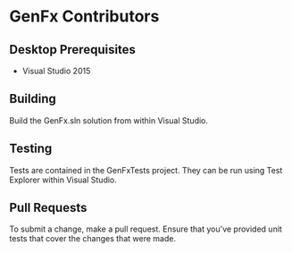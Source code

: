 # GenFx Contributors
## Desktop Prerequisites
* Visual Studio 2015

## Building
Build the GenFx.sln solution from within Visual Studio.

## Testing
Tests are contained in the GenFxTests project.  They can be run using Test Explorer within Visual Studio.

## Pull Requests
To submit a change, make a pull request.  Ensure that you've provided unit tests that cover the changes that were made.